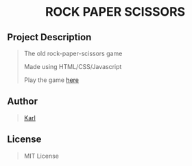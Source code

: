 <div align="center">

# ROCK PAPER SCISSORS

</div>

## Project Description
> The old rock-paper-scissors game
>
>Made using HTML/CSS/Javascript
>
>Play the game [here](https://mashm3ll0w.github.io/rock-paper-scissors/)

## Author
>[Karl](https://www.github.com/mashhm3ll0w)

## License
>MIT License